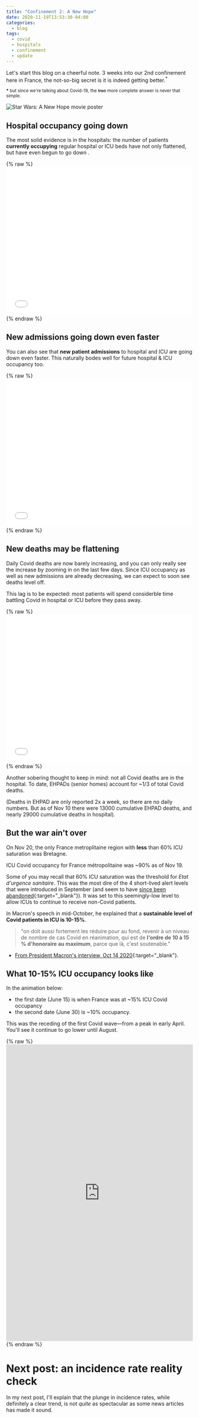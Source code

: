 ```yaml
---
title: "Confinement 2: A New Hope"
date: 2020-11-19T13:53:30-04:00
categories:
  - blog
tags:
  - covid
  - hospitals
  - confinement
  - update
---
```

Let's start this blog on a cheerful note. 3 weeks into our 2nd confinement here in France, the not-so-big secret is it is indeed getting better.<sup>*</sup>

<sup><b>*</b> but since we're talking about Covid-19, the ~~true~~ more complete answer is never that simple.</sup>

![Star Wars: A New Hope movie poster](https://cdn.arstechnica.net/wp-content/uploads/2016/02/Starwars-640x360.jpg)

## Hospital occupancy going down

The most solid evidence is in the hospitals: the number of patients **currently occupying** regular hospital or ICU beds have not only flattened, but have even begun to go down .
  
{% raw %}<iframe width="100%" height="400" frameborder="0" scrolling="no" src="//plotly.com/~limegimlet/374.embed?showlink=false"></iframe> {% endraw %}

## New admissions going down even faster

You can also see that **new patient admissions** to hospital and ICU are going down even faster. This naturally bodes well for future hospital & ICU occupancy too.

{% raw %}<iframe width="100%" height="400" frameborder="0" scrolling="no" src="//plotly.com/~limegimlet/380.embed?showlink=false"></iframe> {% endraw %}

## New deaths may be flattening

Daily Covid deaths are now barely increasing, and you can only really see the increase by zooming in on the last few days. Since ICU occupancy as well as new admissions are already decreasing, we can expect to soon see deaths level off. 

This lag is to be expected: most patients will spend considerble time battling Covid in hospital or ICU before they pass away.

{% raw %}<iframe width="100%" height="400" frameborder="0" scrolling="no" src="//plotly.com/~limegimlet/383.embed?showlink=false"></iframe> {% endraw %}

Another sobering thought to keep in mind: not all Covid deaths are in the hospital. To date, EHPADs (senior homes) account for ~1/3 of total Covid deaths. 

(Deaths in EHPAD are only reported 2x a week, so there are no daily numbers. But as of Nov 10 there were 13000 cumulative EHPAD deaths, and nearly 29000 cumulative deaths in hospital).

## But the war ain't over

On Nov 20, the only France metroplitaine region with **less** than 60% ICU saturation was Bretagne. 

ICU Covid occupancy for France métropolitaine was ~90% as of Nov 19.

Some of you may recall that 60% ICU saturation was the threshold for _Etat d'urgence sanitaire_. This was the most dire of the 4 short-lived alert levels that were introduced in September (and seem to have [since been abandoned](https://limegimlet.github.io/covid_dataviz/#where-can-i-see-the-official-government-stats-on-covid-19){:target="_blank"}). It was set to this seemingly-low level to allow ICUs to continue to receive non-Covid patients. 

In Macron's speech in mid-October, he explained that a **sustainable level of Covid patients in ICU is 10-15%**. 

<blockquote>"on doit aussi fortement les réduire pour au fond, revenir à un niveau de nombre de cas Covid en réanimation, qui est de <b>l'ordre de 10 à 15 % d'honoraire au maximum</b>, parce que là, c'est soutenable." </blockquote>

- [From President Macron's interview, Oct 14 2020](https://www.vie-publique.fr/discours/276714-emmanuel-macron-14102020-covid-19-couvre-feu){:target="_blank"}.

## What 10-15% ICU occupancy looks like

In the animation below: 
* the first date (June 15) is when France was at ~15% ICU Covid occupancy
* the second date (June 30) is ~10% occupancy. 

This was the receding of the first Covid wave—from a peak in early April. You'll see it continue to go lower until August.

{% raw %}<iframe width="100%" height="800" frameborder="0" scrolling="no" src="https://limegimlet.github.io/covid_dataviz/rea_animated_map.html"></iframe> {% endraw %}

# Next post: an incidence rate reality check

In my next post, I'll explain that the plunge in incidence rates, while definitely a clear trend, is not _quite_ as spectacular as some news articles has made it sound. 

